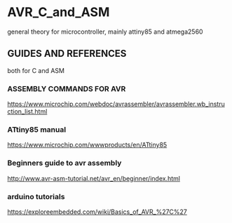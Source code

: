 # AVR_C_and_ASM
general theory for microcontroller, mainly attiny85 and atmega2560

## GUIDES AND REFERENCES
both for C and ASM

### ASSEMBLY COMMANDS FOR AVR
https://www.microchip.com/webdoc/avrassembler/avrassembler.wb_instruction_list.html

### ATtiny85 manual
https://www.microchip.com/wwwproducts/en/ATtiny85

### Beginners guide to avr assembly
http://www.avr-asm-tutorial.net/avr_en/beginner/index.html

### arduino tutorials
https://exploreembedded.com/wiki/Basics_of_AVR_%27C%27

